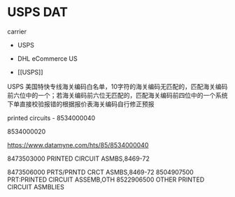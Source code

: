 
# USPS DAT 

carrier 
- USPS 
- DHL eCommerce US


- [[USPS]]

USPS 美国特快专线海关编码白名单，10字符的海关编码无匹配的，匹配海关编码前六位中的一个；若海关编码前六位无匹配的，匹配海关编码前四位中的一个系统下单直接校验报错的根据报价表海关编码自行修正预报

printed circuits - 8534000040

8534000020


https://www.datamyne.com/hts/85/8534000040



8473503000	PRINTED CIRCUIT ASMBS,8469-72

8473506000	PRTS/PRNTD CRCT ASMBS,8469-72
8504907500	PRT:PRINTED CIRCUIT ASSEMB,OTH
8522906500	OTHER PRINTED CIRCUIT ASMBLIES
